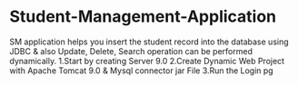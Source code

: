 # Student-Management-Application
SM application helps you insert the student record into the database using JDBC &amp; also Update, Delete, Search operation can be performed dynamically.
1.Start by creating Server 9.0
2.Create Dynamic Web Project with Apache Tomcat 9.0 & Mysql connector jar File
3.Run the Login pg
